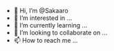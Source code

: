 - 👋 Hi, I’m @Sakaaro
- 👀 I’m interested in ...
- 🌱 I’m currently learning ...
- 💞️ I’m looking to collaborate on ...
- 📫 How to reach me ...

<!---
Sakaaro/Sakaaro is a ✨ special ✨ repository because its `README.md` (this file) appears on your GitHub profile.
You can click the Preview link to take a look at your changes.
--->
